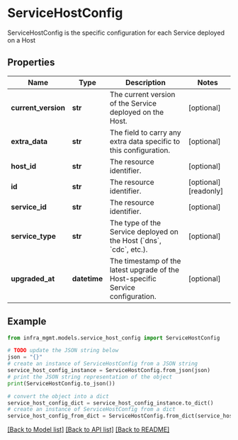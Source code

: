 # ServiceHostConfig

ServiceHostConfig is the specific configuration for each Service deployed on a Host

## Properties

Name | Type | Description | Notes
------------ | ------------- | ------------- | -------------
**current_version** | **str** | The current version of the Service deployed on the Host. | [optional] 
**extra_data** | **str** | The field to carry any extra data specific to this configuration. | [optional] 
**host_id** | **str** | The resource identifier. | [optional] 
**id** | **str** | The resource identifier. | [optional] [readonly] 
**service_id** | **str** | The resource identifier. | [optional] 
**service_type** | **str** | The type of the Service deployed on the Host (&#x60;dns&#x60;, &#x60;cdc&#x60;, etc.). | [optional] 
**upgraded_at** | **datetime** | The timestamp of the latest upgrade of the Host-specific Service configuration. | [optional] 

## Example

```python
from infra_mgmt.models.service_host_config import ServiceHostConfig

# TODO update the JSON string below
json = "{}"
# create an instance of ServiceHostConfig from a JSON string
service_host_config_instance = ServiceHostConfig.from_json(json)
# print the JSON string representation of the object
print(ServiceHostConfig.to_json())

# convert the object into a dict
service_host_config_dict = service_host_config_instance.to_dict()
# create an instance of ServiceHostConfig from a dict
service_host_config_from_dict = ServiceHostConfig.from_dict(service_host_config_dict)
```
[[Back to Model list]](../README.md#documentation-for-models) [[Back to API list]](../README.md#documentation-for-api-endpoints) [[Back to README]](../README.md)


